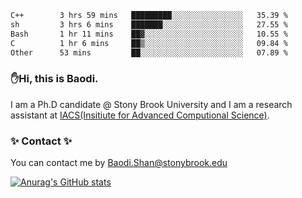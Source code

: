 <!--START_SECTION:waka-->

```txt
C++        3 hrs 59 mins   █████████░░░░░░░░░░░░░░░░   35.39 %
sh         3 hrs 6 mins    ███████░░░░░░░░░░░░░░░░░░   27.55 %
Bash       1 hr 11 mins    ██▓░░░░░░░░░░░░░░░░░░░░░░   10.55 %
C          1 hr 6 mins     ██▒░░░░░░░░░░░░░░░░░░░░░░   09.84 %
Other      53 mins         ██░░░░░░░░░░░░░░░░░░░░░░░   07.89 %
```

<!--END_SECTION:waka-->

### ✋Hi, this is Baodi. 

I am a Ph.D candidate @ Stony Brook University and I am a research assistant at [IACS(Insitiute for Advanced Computional Science)](https://iacs.stonybrook.edu/).

### ✨ Contact ✨

You can contact me by [Baodi.Shan@stonybrook.edu](mailto:Baodi.Shan@stonybrook.edu)

[![Anurag's GitHub stats](https://github-readme-stats.vercel.app/api?username=lwshanbd&theme=jolly&show_icons=true&count_private=true&include_all_commits=true)](https://github.com/anuraghazra/github-readme-stats)



<!--
**lwshanbd/lwshanbd** is a ✨ _special_ ✨ repository because its `README.md` (this file) appears on your GitHub profile.

Here are some ideas to get you started:

- 🔭 I’m currently working on ...
- 🌱 I’m currently learning ...
- 👯 I’m looking to collaborate on ...
- 🤔 I’m looking for help with ...
- 💬 Ask me about ...
- 📫 How to reach me: ...
- 😄 Pronouns: ...
- ⚡ Fun fact: ...
-->
